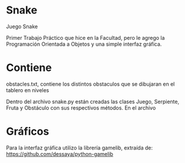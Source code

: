 # Snake
Juego Snake

Primer Trabajo Práctico que hice en la Facultad, pero le agrego la Programación Orientada a Objetos y una simple interfaz gráfica.

# Contiene

obstacles.txt, contiene los distintos obstaculos que se dibujaran en el tablero en niveles

Dentro del archivo snake.py están creadas las clases Juego, Serpiente, Fruta y Obstáculo con sus respectivos métodos.
En el archivo


# Gráficos
Para la interfaz gráfica utilizo la librería gamelib, extraída de: https://github.com/dessaya/python-gamelib

